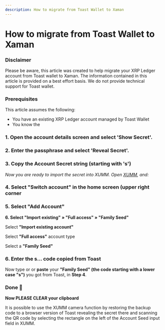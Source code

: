 ```yaml
---
description: How to migrate from Toast Wallet to Xaman
---
```


# How to migrate from Toast Wallet to Xaman

### Disclaimer

Please be aware, this article was created to help migrate your XRP Ledger account from Toast wallet to Xaman. The information contained in this article is provided on a best effort basis. We do not provide technical support for Toast wallet.&#x20;

### Prerequisites

This article assumes the following:

* You have an existing XRP Ledger account managed by Toast Wallet
* You know the&#x20;





### 1. Open the account details screen and select 'Show Secret'. <a href="#h_4037edee00" id="h_4037edee00"></a>

### 2. Enter the passphrase and select 'Reveal Secret'. <a href="#h_b1e9ac42b7" id="h_b1e9ac42b7"></a>

### 3. Copy the Account Secret string (starting with 's') <a href="#h_b12d96d811" id="h_b12d96d811"></a>

_Now you are ready to import the secret into XUMM. Open_ [_XUMM_](https://web.archive.org/web/20220121231212/https://xumm.app/)_, and:_&#x20;

### 4. **Select "Switch account" in the home screen (upper right corner** <a href="#h_0b9dd3604b" id="h_0b9dd3604b"></a>

### **5. Select "Add Account"** <a href="#h_d314a908af" id="h_d314a908af"></a>

**6. Select "Import existing" » "Full access" » "Family Seed"**

Select **"Import existing account"**

Select **"Full access"** account type

Select a **"Family Seed"**

### **6. Enter the s... code copied from Toast** <a href="#h_f4d69ffb83" id="h_f4d69ffb83"></a>

Now type or or **paste** your **"Family Seed" (the code starting with a lower case "s")** you got from Toast, in **Step 4**.

### Done 🎉 <a href="#h_d6f25015ac" id="h_d6f25015ac"></a>

**Now PLEASE CLEAR your clipboard**

&#x20;

It is possible to use the XUMM camera function by restoring the backup code to a browser version of Toast revealing the secret there and scanning the QR code by selecting the rectangle on the left of the Account Seed input field in XUMM.
